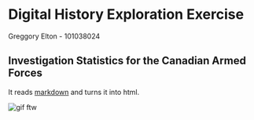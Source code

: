 # Digital History Exploration Exercise 

Greggory Elton - 101038024

## Investigation Statistics for the Canadian Armed Forces

It reads [markdown](https://www.markdownguide.org/) and turns it into html.

![gif ftw](https://media.giphy.com/media/nXxOjZrbnbRxS/200w_d.gif)
